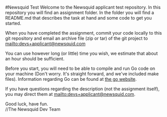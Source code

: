 #Newsquid Test
Welcome to the Newsquid applicant test repository. In this repository you will
find an assignment folder. In the folder you will find a README.md that
describes the task at hand and some code to get you started.

When you have completed the assignment, commit your code locally to this git
repository and email an archive file (zip or tar) of the git project to
<mailto:devs+applicant@newsquid.com>

You can use however long (or little) time you wish, we estimate that about an
hour should be sufficient.

Before you start, you will need to be able to compile and run Go code on your
machine (Don't worry. It's straight forward, and we've included make files).
Information regarding Go can be found at [the go website](golang.org).

If you have questions regarding the description (not the assignment
itself), you may direct them at <mailto:devs+applicant@newsquid.com>.

Good luck, have fun.  
//The Newsquid Dev Team
